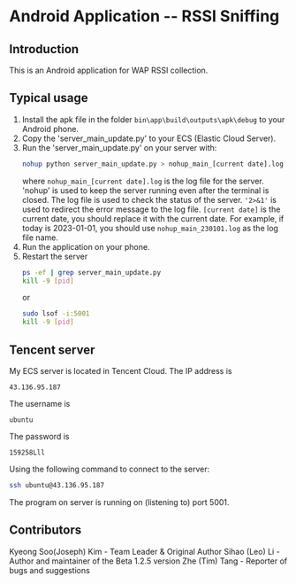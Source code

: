 # Android Application -- RSSI Sniffing

## Introduction
This is an Android application for WAP RSSI collection.

## Typical usage
1. Install the apk file in the folder `bin\app\build\outputs\apk\debug` to your Android phone.
2. Copy the 'server_main_update.py' to your ECS (Elastic Cloud Server).
3. Run the 'server_main_update.py' on your server with:
    ```bash
    nohup python server_main_update.py > nohup_main_[current date].log 2>&1 &
    ```
    where `nohup_main_[current date].log` is the log file for the server. 'nohup' is used to keep the server running even after the terminal is closed. The log file is used to check the status of the server. `'2>&1'` is used to redirect the error message to the log file. `[current date]` is the current date, you should replace it with the current date. For example, if today is 2023-01-01, you should use `nohup_main_230101.log` as the log file name.
4. Run the application on your phone.
5. Restart the server
    ```bash
    ps -ef | grep server_main_update.py
    kill -9 [pid]
    ```
    or 
    ```bash
    sudo lsof -i:5001
    kill -9 [pid]
    ```

## Tencent server
My ECS server is located in Tencent Cloud. The IP address is
```
43.136.95.187
```
The username is
```
ubuntu
```
The password is
```
159258Lll
```
Using the following command to connect to the server:
```bash
ssh ubuntu@43.136.95.187
```
The program on server is running on (listening to) port 5001.

## Contributors
Kyeong Soo(Joseph) Kim - Team Leader & Original Author
Sihao (Leo) Li - Author and maintainer of the Beta 1.2.5 version
Zhe (Tim) Tang - Reporter of bugs and suggestions
